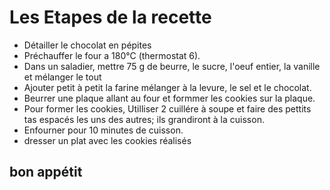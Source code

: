 # Les Etapes de la recette 
- Détailler le chocolat en pépites
- Préchauffer le four a 180°C (thermostat 6).
- Dans un saladier, mettre 75 g de beurre, le sucre, l'oeuf entier, la vanille et mélanger le tout
- Ajouter petit à petit la farine mélanger à la levure, le sel et le chocolat.
- Beurrer une plaque allant au four et formmer les cookies sur la plaque.
- Pour former les cookies, Utilliser 2 cuillére à soupe et faire des pettits tas espacés les uns des autres; ils grandiront à la cuisson.
- Enfourner pour 10 minutes de cuisson.
- dresser un plat avec les cookies réalisés

## bon appétit
